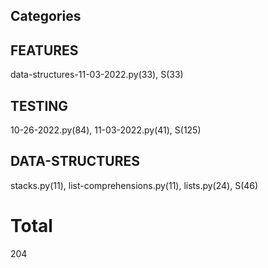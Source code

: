 ## Categories
## FEATURES
data-structures-11-03-2022.py(33), S(33)

## TESTING
10-26-2022.py(84), 11-03-2022.py(41), S(125)

## DATA-STRUCTURES
stacks.py(11), list-comprehensions.py(11), lists.py(24), S(46)

# Total 
204